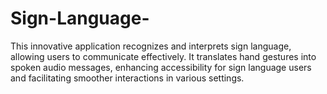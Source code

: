 # Sign-Language-
This innovative application recognizes and interprets sign language, allowing users to communicate effectively. It translates hand gestures into spoken audio messages, enhancing accessibility for sign language users and facilitating smoother interactions in various settings.
